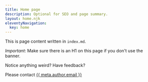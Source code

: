 ```yaml
---
title: Home page
description: Optional for SEO and page summary.
layout: home.njk
eleventyNavigation:
  key: home
---
```


This is page content written in `index.md`. 

*Important*: Make sure there is an H1 on this page if you don't use the banner.

Notice anything weird? Have feedback?

Please contact <a href="mailto:{{ meta.author.email | url }}">{{ meta.author.email }}</a>
